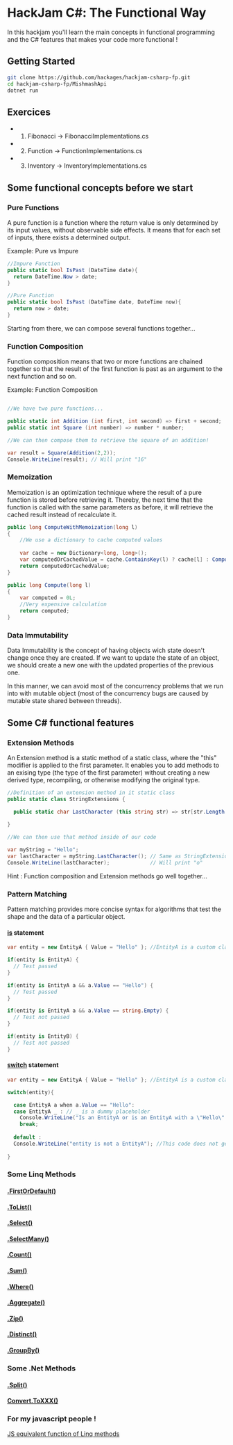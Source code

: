 # HackJam C#: The Functional Way
In this hackjam you'll learn the main concepts in functional programming and the C# features that makes your code more functional !

## Getting Started
```Bash
git clone https://github.com/hackages/hackjam-csharp-fp.git
cd hackjam-csharp-fp/MishmashApi
dotnet run
```

## Exercices

* 01. Fibonacci -> FibonacciImplementations.cs
* 02. Function  -> FunctionImplementations.cs
* 03. Inventory -> InventoryImplementations.cs

## Some functional concepts before we start
### Pure Functions
A pure function is a function where the return value is only determined by its input values, without observable side effects.
It means that for each set of inputs, there exists a determined output.

Example: Pure vs Impure
```csharp
//Impure Function
public static bool IsPast (DateTime date){
  return DateTime.Now > date;
}

//Pure Function
public static bool IsPast (DateTime date, DateTime now){
  return now > date;
}
```
Starting from there, we can compose several functions together...

### Function Composition
Function composition means that two or more functions are chained together so that the result of the first function is past as an argument to the next function and so on.

Example: Function Composition
```csharp

//We have two pure functions...

public static int Addition (int first, int second) => first + second;
public static int Square (int number) => number * number;

//We can then compose them to retrieve the square of an addition!

var result = Square(Addition(2,2));
Console.WriteLine(result); // Will print "16"
```

### Memoization
Memoization is an optimization technique where the result of a pure function is stored before retrieving it.
Thereby, the next time that the function is called with the same parameters as before, it will retrieve the cached result instead of recalculate it.

```csharp
public long ComputeWithMemoization(long l)
{
    //We use a dictionary to cache computed values
    
    var cache = new Dictionary<long, long>();
    var computedOrCachedValue = cache.ContainsKey(l) ? cache[l] : Compute(l);
    return computedOrCachedValue;
}

public long Compute(long l)
{
    var computed = 0L;
    //Very expensive calculation
    return computed;
}
```

### Data Immutability
Data Immutability is the concept of having objects wich state doesn't change once they are created. 
If we want to update the state of an object, we should create a new one with the updated properties of the previous one.

In this manner, we can avoid most of the concurrency problems that we run into with mutable object (most of the concurrency bugs are caused by mutable state shared between threads). 

## Some C# functional features

### Extension Methods
An Extension method is a static method of a static class, where the "this" modifier is applied to the first parameter. It enables you to add methods to an exising type (the type of the first parameter) without creating a new derived type, recompiling, or otherwise modifying the original type. 

```csharp
//Definition of an extension method in it static class
public static class StringExtensions {

  public static char LastCharacter (this string str) => str[str.Length -1];
  
}

//We can then use that method inside of our code

var myString = "Hello";
var lastCharacter = myString.LastCharacter(); // Same as StringExtensions.LastCharacter(myString);
Console.WriteLine(lastCharacter);             // Will print "o"
```
Hint : Function composition and Extension methods go well together...

### Pattern Matching
Pattern matching provides more concise syntax for algorithms that test the shape and the data of a particular object.

#### [is](https://docs.microsoft.com/en-us/dotnet/csharp/pattern-matching#the-is-type-pattern-expression) statement
```csharp
var entity = new EntityA { Value = "Hello" }; //EntityA is a custom class...

if(entity is EntityA) {
  // Test passed
}

if(entity is EntityA a && a.Value == "Hello") {
  // Test passed
}

if(entity is EntityA a && a.Value == string.Empty) {
  // Test not passed
}

if(entity is EntityB) {
  // Test not passed
}

```
#### [switch](https://docs.microsoft.com/en-us/dotnet/csharp/pattern-matching#using-pattern-matching-switch-statements) statement
```csharp
var entity = new EntityA { Value = "Hello" }; //EntityA is a custom class...

switch(entity){

  case EntityA a when a.Value == "Hello":
  case EntityA _ : // _ is a dummy placeholder
    Console.WriteLine("Is an EntityA or is an EntityA with a \"Hello\" value"); //This code get reached
    break;
    
  default : 
  Console.WriteLine("entity is not a EntityA"); //This code does not get reached in this example
  
}
```

### Some Linq Methods

#### [.FirstOrDefault()](https://msdn.microsoft.com/en-us/library/bb340482(v=vs.110).aspx) 
#### [.ToList()](https://msdn.microsoft.com/en-us/library/bb342261(v=vs.110).aspx)
#### [.Select()](https://msdn.microsoft.com/en-us/library/bb548891(v=vs.110).aspx)
#### [.SelectMany()](https://msdn.microsoft.com/en-us/library/bb534336(v=vs.110).aspx)
#### [.Count()](https://msdn.microsoft.com/en-us/library/bb338038(v=vs.110).aspx)
#### [.Sum()](https://msdn.microsoft.com/en-us/library/bb338442(v=vs.110).aspx)
#### [.Where()](https://msdn.microsoft.com/en-us/library/bb534803(v=vs.110).aspx)
#### [.Aggregate()](https://msdn.microsoft.com/en-us/library/bb548651(v=vs.110).aspx)
#### [.Zip()](https://msdn.microsoft.com/en-us/library/dd267698(v=vs.110).aspx)
#### [.Distinct()](https://msdn.microsoft.com/en-us/library/bb348436(v=vs.110).aspx)
#### [.GroupBy()](https://docs.microsoft.com/en-us/dotnet/csharp/linq/group-query-results)

### Some .Net Methods

#### [.Split()](https://msdn.microsoft.com/en-us/library/tabh47cf(v=vs.110).aspx)
#### [Convert.ToXXX()](https://docs.microsoft.com/en-us/previous-versions/windows/embedded/dd169375(v=msdn.10))

### For my javascript people !

[JS equivalent function of Linq methods](https://gist.github.com/DanDiplo/30528387da41332ff22b)
